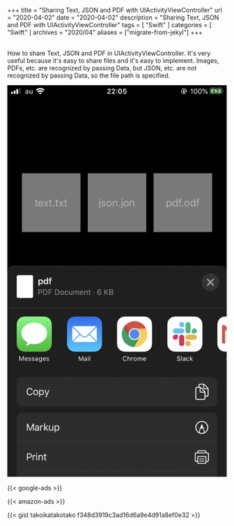 +++
title =  "Sharing Text, JSON and PDF with UIActivityViewController"
url = "2020-04-02"
date = "2020-04-02"
description = "Sharing Text, JSON and PDF with UIActivityViewController"
tags = [
    "Swift"
]
categories = [
    "Swift"
]
archives = "2020/04"
aliases = ["migrate-from-jekyl"]
+++

<br>
How to share Text, JSON and PDF in UIActivityViewController.
It's very useful because it's easy to share files and it's easy to implement.
Images, PDFs, etc. are recognized by passing Data, but JSON, etc. are not recognized by passing Data, so the file path is specified.

![UIActivityViewController](1.png)

<!-- Google Ads -->
{{< google-ads >}}

<!-- Amazon Ads -->
{{< amazon-ads >}}

{{< gist takoikatakotako f348d3919c3ad16d6a9e4d91a8ef0e32 >}}
